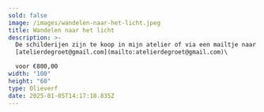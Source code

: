 ```yaml
---
sold: false
image: /images/wandelen-naar-het-licht.jpeg
title: Wandelen naar het licht
description: >-
  De schilderijen zijn te koop in mijn atelier of via een mailtje naar
  [atelierdegroet@gmail.com](mailto:atelierdegroet@gmail.com)\

  voor €800,00
width: "100"
height: "60"
type: Olieverf
date: 2025-01-05T14:17:18.835Z
---
```

